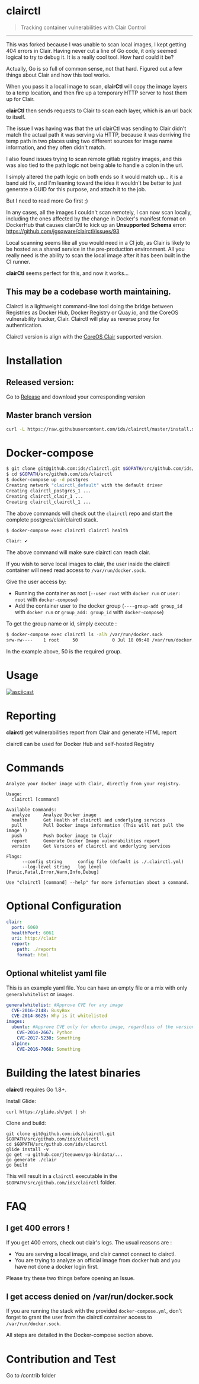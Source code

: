 # clairctl

> Tracking container vulnerabilities with Clair Control

---
This was forked because I was unable to scan local images, I kept getting 404 errors in Clair.  Having never cut a line of Go code, it only seemed logical to try to debug it.  It is a really cool tool. How hard could it be?

Actually, Go is so full of common sense, not that hard. Figured out a few things about Clair and how this tool works.

When you pass it a local image to scan, __clairCtl__ will copy the image layers to a temp location, and then fire up a temporary HTTP server to host them up for Clair.

__clairCtl__ then sends requests to Clair to scan each layer, which is an url back to itself.

The issue I was having was that the url clairCtl was sending to Clair didn't match the actual path it was serving via HTTP, because it was derriving the temp path in two places using two different sources for image name information, and they often didn't match.

I also found issues trying to scan remote gitlab registry images, and this was also tied to the path logic not being able to handle a colon in the url.

I simply altered the path logic on both ends so it would match up... it is a band aid fix, and I'm leaning toward the idea it wouldn't be better to just generate a GUID for this purpose, and attach it to the job.

But I need to read more Go first ;)

In any cases, all the images I couldn't scan remotely, I can now scan locally, including the ones affected by the change in Docker's manifest format on DockerHub that causes clairCtl to kick up an __Unsupported Schema__ error: https://github.com/jgsqware/clairctl/issues/93

Local scanning seems like all you would need in a CI job, as Clair is likely to be hosted as a shared service in the pre-production environment. All you really need is the ability to scan the local image after it has been built in the CI runner.

__clairCtl__ seems perfect for this, and now it works...

This may be a codebase worth maintaining.
---

Clairctl is a lightweight command-line tool doing the bridge between Registries as Docker Hub, Docker Registry or Quay.io, and the CoreOS vulnerability tracker, Clair.
Clairctl will play as reverse proxy for authentication.

Clairctl version is align with the [CoreOS Clair](https://github.com/coreos/clair) supported version.

# Installation

## Released version:

Go to [Release](https://github.com/ids/clairctl/releases) and download your corresponding version

## Master branch version

```bash
curl -L https://raw.githubusercontent.com/ids/clairctl/master/install.sh | sh
``` 

# Docker-compose

```bash
$ git clone git@github.com:ids/clairctl.git $GOPATH/src/github.com/ids/clairctl
$ cd $GOPATH/src/github.com/ids/clairctl
$ docker-compose up -d postgres
Creating network "clairctl_default" with the default driver
Creating clairctl_postgres_1 ...
Creating clairctl_clair_1 ...
Creating clairctl_clairctl_1 ...
```

The above commands will check out the `clairctl` repo and start the complete postgres/clair/clairctl stack.

```bash
$ docker-compose exec clairctl clairctl health

Clair: ✔
```

The above command will make sure clairctl can reach clair.

If you wish to serve local images to clair, the user inside the clairctl container will need read access to `/var/run/docker.sock`.

Give the user access by:
  - Running the container as root (`--user root` with `docker run` or `user: root` with `docker-compose`)
  - Add the container user to the docker group (`----group-add group_id` with `docker run` or `group_add: group_id` with `docker-compose`)

To get the group name or id, simply execute :

```bash
$ docker-compose exec clairctl ls -alh /var/run/docker.sock
srw-rw----    1 root     50             0 Jul 18 09:48 /var/run/docker.sock
```

In the example above, 50 is the required group.

# Usage

[![asciicast](https://asciinema.org/a/41461.png)](https://asciinema.org/a/41461)

# Reporting

**clairctl** get vulnerabilities report from Clair and generate HTML report

clairctl can be used for Docker Hub and self-hosted Registry

# Commands

```
Analyze your docker image with Clair, directly from your registry.

Usage:
  clairctl [command]

Available Commands:
  analyze     Analyze Docker image
  health      Get Health of clairctl and underlying services
  pull        Pull Docker image information (This will not pull the image !)
  push        Push Docker image to Clair
  report      Generate Docker Image vulnerabilities report
  version     Get Versions of clairctl and underlying services

Flags:
      --config string      config file (default is ./.clairctl.yml)
      --log-level string   log level [Panic,Fatal,Error,Warn,Info,Debug]

Use "clairctl [command] --help" for more information about a command.
```

# Optional Configuration

```yaml
clair:
  port: 6060
  healthPort: 6061
  uri: http://clair
  report:
    path: ./reports
    format: html
```

## Optional whitelist yaml file

This is an example yaml file. You can have an empty file or a mix with only `generalwhitelist` or `images`.

```yaml
generalwhitelist: #Approve CVE for any image
  CVE-2016-2148: BusyBox
  CVE-2014-8625: Why is it whitelisted
images:
  ubuntu: #Approve CVE only for ubuntu image, regardless of the version
    CVE-2014-2667: Python
    CVE-2017-5230: Something
  alpine:
    CVE-2016-7068: Something
```

# Building the latest binaries

**clairctl** requires Go 1.8+.

Install Glide:
```
curl https://glide.sh/get | sh
```

Clone and build:
```
git clone git@github.com:ids/clairctl.git $GOPATH/src/github.com/ids/clairctl
cd $GOPATH/src/github.com/ids/clairctl
glide install -v
go get -u github.com/jteeuwen/go-bindata/...
go generate ./clair
go build
```

This will result in a `clairctl` executable in the `$GOPATH/src/github.com/ids/clairctl` folder.

# FAQ

## I get 400 errors !

If you get 400 errors, check out clair's logs. The usual reasons are :
  
  - You are serving a local image, and clair cannot connect to clairctl.
  - You are trying to analyze an official image from docker hub and you have not done a docker login first.
  
Please try these two things before opening an Issue.

## I get access denied on /var/run/docker.sock

If you are running the stack with the provided `docker-compose.yml`, don't forget to grant the user from the clairctl container access to `/var/run/docker.sock`. 

All steps are detailed in the Docker-compose section above.

# Contribution and Test

Go to /contrib folder
